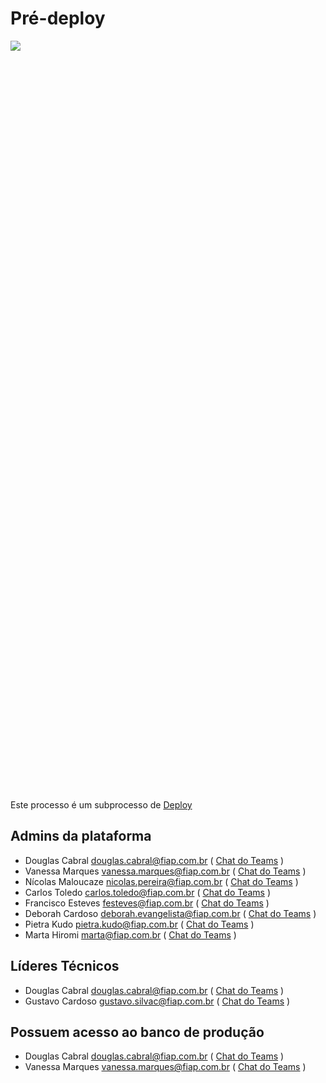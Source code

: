# Pré-deploy

<div style="height: 1200px; overflow-x:scroll;">
    <img src="../pre-deploy.svg" style="max-width: initial;">
</div>

Este processo é um subprocesso de [Deploy](http://conhecimento.fiap.com.br/processos/plataforma/deploy)

## Admins da plataforma

- Douglas Cabral <douglas.cabral@fiap.com.br>
  ( [Chat do Teams](https://teams.microsoft.com/l/chat/0/?users=douglas.cabral@fiap.com.br) )
- Vanessa Marques <vanessa.marques@fiap.com.br>
  ( [Chat do Teams](https://teams.microsoft.com/l/chat/0/?users=vanessa.marques@fiap.com.br) )
- Nícolas Maloucaze <nicolas.pereira@fiap.com.br>
  ( [Chat do Teams](https://teams.microsoft.com/l/chat/0/?users=nicolas.pereira@fiap.com.br) )
- Carlos Toledo <carlos.toledo@fiap.com.br>
  ( [Chat do Teams](https://teams.microsoft.com/l/chat/0/?users=carlos.toledo@fiap.com.br) )
- Francisco Esteves <festeves@fiap.com.br>
  ( [Chat do Teams](https://teams.microsoft.com/l/chat/0/?users=festeves@fiap.com.br) )
- Deborah Cardoso <deborah.evangelista@fiap.com.br>
  ( [Chat do Teams](https://teams.microsoft.com/l/chat/0/?users=deborah.evangelista@fiap.com.br) )
- Pietra Kudo <pietra.kudo@fiap.com.br>
  ( [Chat do Teams](https://teams.microsoft.com/l/chat/0/?users=pietra.kudo@fiap.com.br) )
- Marta Hiromi <marta@fiap.com.br>
  ( [Chat do Teams](https://teams.microsoft.com/l/chat/0/?users=marta@fiap.com.br) )

## Líderes Técnicos
- Douglas Cabral <douglas.cabral@fiap.com.br>
  ( [Chat do Teams](https://teams.microsoft.com/l/chat/0/?users=douglas.cabral@fiap.com.br) )
- Gustavo Cardoso <gustavo.silvac@fiap.com.br>
  ( [Chat do Teams](https://teams.microsoft.com/l/chat/0/?users=gustavo.silvac@fiap.com.br) )

## Possuem acesso ao banco de produção
- Douglas Cabral <douglas.cabral@fiap.com.br>
  ( [Chat do Teams](https://teams.microsoft.com/l/chat/0/?users=douglas.cabral@fiap.com.br) )
- Vanessa Marques <vanessa.marques@fiap.com.br>
  ( [Chat do Teams](https://teams.microsoft.com/l/chat/0/?users=vanessa.marques@fiap.com.br) )